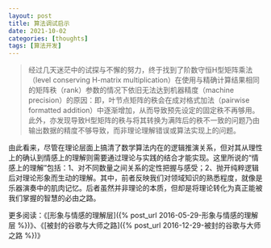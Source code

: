 ```yaml
---
layout: post
title: 算法调试启示
date: 2021-10-02
categories: [thoughts]
tags: [算法开发]
---
```


> 经过几天迷茫中的试探与不懈的努力，终于找到了阶数守恒H型矩阵乘法（level conserving H-matrix multiplication）在使用与精确计算结果相同的矩阵秩（rank）参数的情况下依旧无法达到机器精度（machine precision）的原因：即，叶节点矩阵的秩会在成对格式加法（pairwise formatted addition）中逐渐增加，从而导致预先设定的固定秩不再够用。此外，亦发现导致H型矩阵的秩与将其转换为满阵后的秩不一致的问题乃由输出数据的精度不够导致，而非理论理解错误或算法实现上的问题。

由此看来，尽管在理论层面上搞清了数学算法内在的逻辑推演关系，但对其从理性上的确认到情感上的理解则需要通过理论与实践的结合才能实现。这里所说的“情感上的理解”包括：1、对不同数量之间关系的定性把握与感受；2、抛开纯粹逻辑后对理论形象而生动的理解。其中，前者反映我们对领域知识的熟悉程度，就像是乐器演奏中的肌肉记忆。后者虽然并非理论的本质，但却是将理论转化为真正能被我们掌握的智慧的必由之路。

更多阅读：《[形象与情感的理解层]({% post_url 2016-05-29-形象与情感的理解层 %})》、《[被封的谷歌与大师之路]({% post_url 2016-12-29-被封的谷歌与大师之路 %})》
